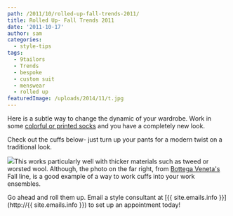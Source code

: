 ```yaml
---
path: /2011/10/rolled-up-fall-trends-2011/
title: Rolled Up- Fall Trends 2011
date: '2011-10-17'
author: sam
categories:
  - style-tips
tags:
  - 9tailors
  - Trends
  - bespoke
  - custom suit
  - menswear
  - rolled up
featuredImage: /uploads/2014/11/t.jpg
---
```

Here is a subtle way to change the dynamic of your wardrobe. Work in some [colorful or printed socks](http://2011/03/how-to-rock-your-socks.html) and you have a completely new look.

Check out the cuffs below- just turn up your pants for a modern twist on a traditional look.

[![](http://4.bp.blogspot.com/-keTI2LDXdpI/Tpr9Xr01fDI/AAAAAAAAA3A/2Wg_k5Vb9w8/s400/cuffs_2.jpg)](http://4.bp.blogspot.com/-keTI2LDXdpI/Tpr9Xr01fDI/AAAAAAAAA3A/2Wg_k5Vb9w8/s1600/cuffs_2.jpg)This works particularly well with thicker materials such as tweed or worsted wool. Although, the photo on the far right, from [Bottega Veneta's](http://www.bottegaveneta.com/default/) Fall line, is a good example of a way to work cuffs into your work ensembles.

Go ahead and roll them up. Email a style consultant at [{{ site.emails.info }}](http://{{ site.emails.info }}) to set up an appointment today!